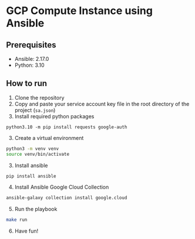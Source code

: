 # GCP Compute Instance using Ansible

## Prerequisites
- Ansible: 2.17.0
- Python: 3.10

## How to run
1. Clone the repository
2. Copy and paste your service account key file in the root directory of the project (`sa.json`)
2. Install required python packages
```
python3.10 -m pip install requests google-auth
```
3. Create a virtual environment
```bash
python3 -m venv venv
source venv/bin/activate
```
3. Install ansible
```bash
pip install ansible
```
4. Install Ansible Google Cloud Collection
```bash
ansible-galaxy collection install google.cloud
```
5. Run the playbook
```bash
make run
```
6. Have fun!
